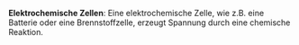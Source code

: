 **Elektrochemische Zellen**: Eine elektrochemische Zelle, wie z.B. eine Batterie oder eine Brennstoffzelle, erzeugt Spannung durch eine chemische Reaktion.